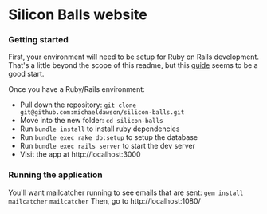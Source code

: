 # Silicon Balls website

### Getting started
First, your environment will need to be setup for Ruby on Rails development. That's a little beyond the scope of this readme, but this [guide](http://railsapps.github.io/installrubyonrails-mac.html) seems to be a good start.

Once you have a Ruby/Rails environment:
* Pull down the repository: `git clone git@github.com:michaeldawson/silicon-balls.git`
* Move into the new folder: `cd silicon-balls`
* Run `bundle install` to install ruby dependencies
* Run `bundle exec rake db:setup` to setup the database
* Run `bundle exec rails server` to start the dev server
* Visit the app at http://localhost:3000

### Running the application
You'll want mailcatcher running to see emails that are sent:
`gem install mailcatcher`
`mailcatcher`
Then, go to http://localhost:1080/

